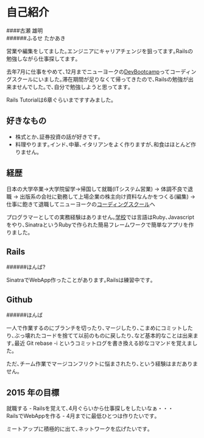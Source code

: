 # 自己紹介 
####古瀬 雄明  
######ふるせ  たかあき  

営業や編集をしてました｡エンジニアにキャリアチェンジを狙ってます｡Railsの勉強しながら仕事探してます｡  
  
去年7月に仕事をやめて､12月までニューヨークの[DevBootcamp](http://devbootcamp.com/)ってコーディングスクールにいました｡滞在期間が足りなくて帰ってきたので､Railsの勉強が出来ませんでした｡で､自分で勉強しようと思ってます｡  
  
Rails Tutorialは6章ぐらいまですすみました｡

## 好きなもの

-   株式とか､証券投資の話が好きです｡
-   料理やります｡インド､中華､イタリアンをよく作りますが､和食はほとんど作りません｡

## 経歴

日本の大学卒業→大学院留学→帰国して就職(ITシステム営業) 
  → 体調不良で退職 
    → 出版系の会社に勤務して上場企業の株主向け資料なんかをつくる(編集) 
      → 仕事に飽きて退職してニューヨークの[コーディングスクール](http://devbootcamp.com/)へ  

プログラマーとしての実務経験はありません｡[学校](http://devbootcamp.com/)では言語はRuby､Javascriptをやり､SinatraというRubyで作られた簡易フレームワークで簡単なアプリを作りました｡

## Rails

######ほんば?

SinatraでWebApp作ったことがあります｡Railsは練習中です｡

## Github
######ほんば

一人で作業するのにブランチを切ったり､マージしたり､こまめにコミットしたり､ぶっ壊れたコードを捨てて以前のものに戻したり､など基本的なことは出来ます｡最近 Git rebase -i というコミットログを書き換える妙なコマンドを覚えました｡  

ただ､チーム作業でマージコンフリクトに悩まされたり､という経験はまだありません｡  

## 2015 年の目標

就職する - Railsを覚えて､4月ぐらいから仕事探しをしたいなぁ・・・  
RailsでWebAppを作る - 4月までに最低ひとつは作りたいです｡  

ミートアップに積極的に出て､ネットワークを広げたいです｡

